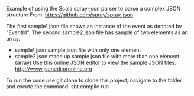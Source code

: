 Example of using the Scala spray-json parser to parse a complex JSON structure
From: https://github.com/spray/spray-json

The first sample1.json file shows an instance of the event as denoted by "EventId".
The second sample2.json file has sample of two elements as an array.

- sample1.json sample json file with only one element
- sample2.json made up sample json file with more than one element (array)
Use this online JSON editor to view the sample JSON files: http://www.jsoneditoronline.org

To run the code use git clone to clone this project, navigate to the folder and excute the command:
sbt compile run